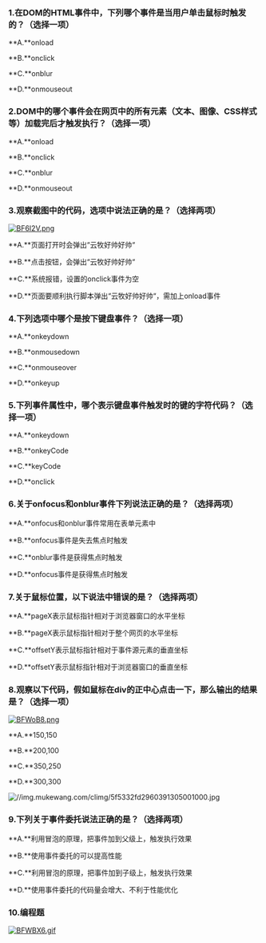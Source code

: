 ### 1.在DOM的HTML事件中，下列哪个事件是当用户单击鼠标时触发的？（选择一项）

**A.**onload

**B.**onclick

**C.**onblur

**D.**onmouseout



### 2.DOM中的哪个事件会在网页中的所有元素（文本、图像、CSS样式等）加载完后才触发执行？（选择一项）

**A.**onload

**B.**onclick

**C.**onblur

**D.**onmouseout



### 3.观察截图中的代码，选项中说法正确的是？（选择两项）

[![BF6I2V.png](https://s1.ax1x.com/2020/10/22/BF6I2V.png)](https://imgchr.com/i/BF6I2V)

**A.**页面打开时会弹出“云牧好帅好帅“

**B.**点击按钮，会弹出“云牧好帅好帅“

**C.**系统报错，设置的onclick事件为空

**D.**页面要顺利执行脚本弹出“云牧好帅好帅“，需加上onload事件





### 4.下列选项中哪个是按下键盘事件？（选择一项）

**A.**onkeydown 

**B.**onmousedown

**C.**onmouseover

**D.**onkeyup





### 5.下列事件属性中，哪个表示键盘事件触发时的键的字符代码？（选择一项）

**A.**onkeydown 

**B.**onkeyCode

**C.**keyCode

**D.**onclick







### 6.关于onfocus和onblur事件下列说法正确的是？（选择两项）



**A.**onfocus和onblur事件常用在表单元素中

**B.**onfocus事件是失去焦点时触发

**C.**onblur事件是获得焦点时触发

**D.**onfocus事件是获得焦点时触发







### 7.关于鼠标位置，以下说法中错误的是？（选择两项）



**A.**pageX表示鼠标指针相对于浏览器窗口的水平坐标

**B.**pageX表示鼠标指针相对于整个网页的水平坐标

**C.**offsetY表示鼠标指针相对于事件源元素的垂直坐标

**D.**offsetY表示鼠标指针相对于浏览器窗口的垂直坐标





### 8.观察以下代码，假如鼠标在div的正中心点击一下，那么输出的结果是？（选择一项）

[![BFWoB8.png](https://s1.ax1x.com/2020/10/22/BFWoB8.png)](https://imgchr.com/i/BFWoB8)

**A.**150,150

**B.**200,100

**C.**350,250

**D.**300,300



![//img.mukewang.com/climg/5f5332fd2960391305001000.jpg](https://img.mukewang.com/climg/5f5332fd0960391306670425.jpg)



### 9.下列关于事件委托说法正确的是？（选择两项）



**A.**利用冒泡的原理，把事件加到父级上，触发执行效果

**B.**使用事件委托的可以提高性能

**C.**利用冒泡的原理，把事件加到子级上，触发执行效果

**D.**使用事件委托的代码量会增大、不利于性能优化



### 10.编程题

[![BFWBX6.gif](https://s1.ax1x.com/2020/10/22/BFWBX6.gif)](https://imgchr.com/i/BFWBX6)